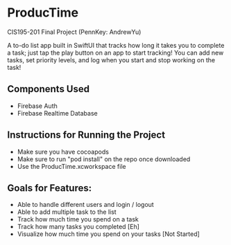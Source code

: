 # ProducTime

CIS195-201 Final Project (PennKey: AndrewYu)

A to-do list app built in SwiftUI that tracks how long it takes you to complete a task; just tap the play button on an app to start tracking!
You can add new tasks, set priority levels, and log when you start and stop working on the task!


## Components Used
- Firebase Auth
- Firebase Realtime Database

## Instructions for Running the Project
- Make sure you have cocoapods
- Make sure to run "pod install" on the repo once downloaded
- Use the ProducTime.xcworkspace file

## Goals for Features:
* Able to handle different users and login / logout
* Able to add multiple task to the list
* Track how much time you spend on a task
* Track how many tasks you completed [Eh]
* Visualize how much time you spend on your tasks [Not Started]
